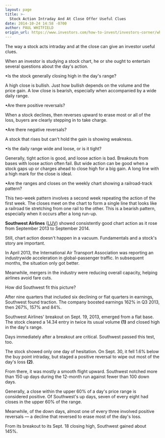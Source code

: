 ```yaml
---
layout: page
title: >-
  Stock Action Intraday And At Close Offer Useful Clues
date: 2014-10-24 14:58 -0700
author: PAUL WHITFIELD
origin_url: https://www.investors.com/how-to-invest/investors-corner/what-can-a-stock-chart-tell-me/
---
```


The way a stock acts intraday and at the close can give an investor useful clues.

When an investor is studying a stock chart, he or she ought to entertain several questions about the day's action.

•Is the stock generally closing high in the day's range?

A high close is bullish. Just how bullish depends on the volume and the price gain. A low close is bearish, especially when accompanied by a wide daily range.

•Are there positive reversals?

When a stock declines, then reverses upward to erase most or all of the loss, buyers are clearly stepping in to take charge.

•Are there negative reversals?

A stock that rises but can't hold the gain is showing weakness.

•Is the daily range wide and loose, or is it tight?

Generally, tight action is good, and loose action is bad. Breakouts from bases with loose action often fail. But wide action can be good when a stock gaps up or charges ahead to close high for a big gain. A long line with a high mark for the close is ideal.

•Are the ranges and closes on the weekly chart showing a railroad-track pattern?

This two-week pattern involves a second week repeating the action of the first week. The closes meet on the chart to form a single line that looks like a railroad tie stretching from one rail to the other. This is a bearish pattern, especially when it occurs after a long run-up.

**Southwest Airlines** ([LUV](https://research.investors.com/quote.aspx?symbol=LUV)) showed consistently good chart action as it rose from September 2013 to September 2014.

Still, chart action doesn't happen in a vacuum. Fundamentals and a stock's story are important.

In April 2013, the International Air Transport Association was reporting an industrywide acceleration in global-passenger traffic. In subsequent months, the situation only got better.

Meanwhile, mergers in the industry were reducing overall capacity, helping airlines avoid fare cuts.

How did Southwest fit this picture?

After nine quarters that included six declining or flat quarters in earnings, Southwest found traction. The company boosted earnings 162% in Q3 2013, then 267%, 157% and 84%.

Southwest Airlines' breakout on Sept. 19, 2013, emerged from a flat base. The stock cleared a 14.34 entry in twice its usual volume **(1)** and closed high in the day's range.

Days immediately after a breakout are critical. Southwest passed this test, too.

The stock showed only one day of hesitation. On Sept. 30, it fell 1.6% below the buy point intraday, but staged a positive reversal to wipe out most of the day's loss **(2)**.

From there, it was mostly a smooth flight upward. Southwest notched more than 150 up days during the 12-month run against fewer than 100 down days.

Generally, a close within the upper 60% of a day's price range is considered positive. Of Southwest's up days, seven of every eight had closes in the upper 60% of the range.

Meanwhile, of the down days, almost one of every three involved positive reversals — a decline that reversed to erase most of the day's loss.

From its breakout to its Sept. 18 closing high, Southwest gained about 145%.
